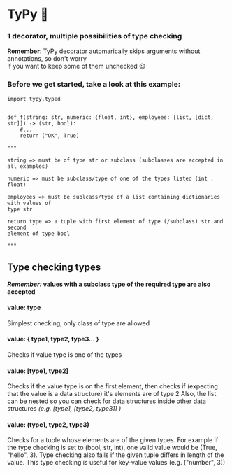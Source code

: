 # TyPy :space_invader:
### 1 decorator, multiple possibilities of type checking  

**Remember**: TyPy decorator automarically skips arguments without annotations, so don't worry  
if you want to keep some of them unchecked :wink:

### Before we get started, take a look at this example:

    import typy.typed
    
    
    def f(string: str, numeric: {float, int}, employees: [list, [dict, str]]) -> (str, bool):
        #...
        return ("OK", True)
        
    """
    
    string => must be of type str or subclass (subclasses are accepted in all examples)
    
    numeric => must be subclass/type of one of the types listed (int , float)
    
    employees => must be sublcass/type of a list containing dictionaries with values of
    type str
    
    return type => a tuple with first element of type (/subclass) str and second
    element of type bool
    
    """
    
## Type checking types

**_Remember:_ values with a subclass type of the required type are also accepted**

#### value: type 
Simplest checking, only class of type are allowed

#### value: { type1, type2, type3... }
Checks if value type is one of the types
  
#### value: [type1, type2] 
Checks if the value type is on the first element, then checks if 
(expecting that the value is a data structure) it's elements are of type 2
Also, the list can be nested so you can check for data structures inside other data structures
*(e.g. [type1, [type2, type3]] )*

#### value: (type1, type2, type3) 
Checks for a tuple whose elements are of the given types. For example
if the type checking is set to (bool, str, int), one valid value would be (True, "hello", 3).
Type checking also fails if the given tuple differs in length of the value. This type checking
is useful for key-value values (e.g. ("number", 3))
  




    
        
    
    
        
    
